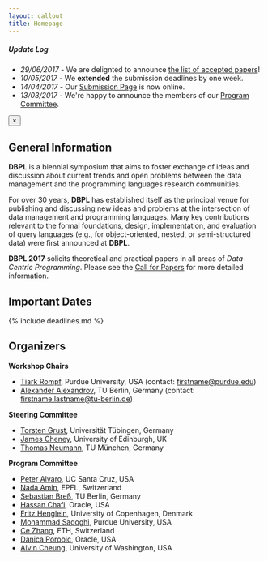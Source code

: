 ```yaml
---
layout: callout
title: Homepage
---
```


<div class="success callout" data-closable="fade-out">
  <h5>Update Log</h5>
  <ul>
    <li><em>29/06/2017</em> - We are delignted to announce <a href="{{ site.baseurl }}/program.html">the list of accepted papers</a>!</li>
    <li><em>10/05/2017</em> - We <strong>extended</strong> the submission deadlines by one week.</li>
    <li><em>14/04/2017</em> - Our <a href="https://easychair.org/conferences/?conf=dbpl2017">Submission Page</a> is now online.</li>
    <li><em>13/03/2017</em> - We're happy to announce the members of our <a href="#organizers">Program Committee</a>.</li>
  </ul>
  <button class="close-button" aria-label="Dismiss alert" type="button" data-close>
    <span aria-hidden="true">&times;</span>
  </button>
</div>

## General Information

**DBPL** is a biennial symposium that aims to foster exchange of ideas and discussion about current trends and open problems between the data management and the programming languages research communities.

For over 30 years, **DBPL** has established itself as the principal venue for publishing and discussing new ideas and problems at the intersection of data management and programming languages.
Many key contributions relevant to the formal foundations, design, implementation, and evaluation of query languages (e.g., for object-oriented, nested,
or semi-structured data) were first announced at **DBPL**.

**DBPL 2017** solicits theoretical and practical papers in all areas of *Data-Centric Programming*. Please see the [Call for Papers](call_for_papers.html) for more detailed information.

## Important Dates

{% include deadlines.md %}

## Organizers

**Workshop Chairs**

- [Tiark Rompf](https://tiarkrompf.github.io/), Purdue University, USA
  (contact: firstname@purdue.edu)
- [Alexander Alexandrov](https://aalexandrov.name/), TU Berlin, Germany
  (contact: firstname.lastname@tu-berlin.de)

**Steering Committee**

- [Torsten Grust](http://db.inf.uni-tuebingen.de/team/TorstenGrust.html), Universität Tübingen, Germany
- [James Cheney](http://homepages.inf.ed.ac.uk/jcheney/), University of Edinburgh, UK
- [Thomas Neumann](https://db.in.tum.de/~neumann/), TU München, Germany

**Program Committee**

- [Peter Alvaro](https://people.ucsc.edu/~palvaro/), UC Santa Cruz, USA
- [Nada Amin](http://lampwww.epfl.ch/~amin/cv/), EPFL, Switzerland
- [Sebastian Breß](https://www.user.tu-berlin.de/sebastian.bress/), TU Berlin, Germany
- [Hassan Chafi](https://labs.oracle.com/pls/apex/f?p=labs:bio:0:16), Oracle, USA
- [Fritz Henglein](http://www.diku.dk/~henglein/), University of Copenhagen, Denmark
- [Mohammad Sadoghi](https://msadoghi.github.io/), Purdue University, USA
- [Ce Zhang](https://www.inf.ethz.ch/personal/ce.zhang/), ETH, Switzerland
- [Danica Porobic](http://danica.azurewebsites.net/), Oracle, USA
- [Alvin Cheung](https://homes.cs.washington.edu/~akcheung/), University of Washington, USA 
